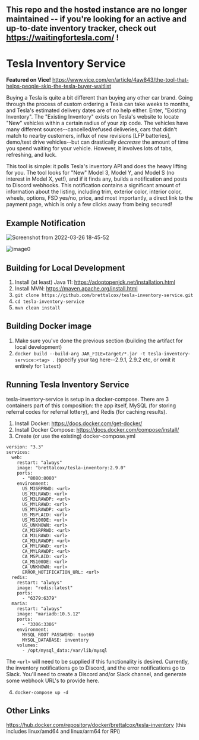 ## This repo and the hosted instance are no longer maintained -- if you're looking for an active and up-to-date inventory tracker, check out https://waitingfortesla.com/ !

# Tesla Inventory Service
**Featured on Vice!** https://www.vice.com/en/article/4aw843/the-tool-that-helps-people-skip-the-tesla-buyer-waitlist

Buying a Tesla is quite a bit different than buying any other car brand. Going through the process of custom ordering a Tesla can take weeks to months, and Tesla's estimated delivery dates are of no help either. Enter, "Existing Inventory". The "Existing Inventory" exists on Tesla's website to locate "New" vehicles within a certain radius of your zip code. The vehicles have many different sources--cancelled/refused deliveries, cars that didn't match to nearby customers, influx of new revisions [LFP batteries], demo/test drive vehicles--but can drastically _decrease_ the amount of time you spend waiting for your vehicle. However, it involves lots of tabs, refreshing, and luck.

This tool is simple: it polls Tesla's inventory API and does the heavy lifting for you. The tool looks for "New" Model 3, Model Y, and Model S (no interest in Model X, yet!), and if it finds any, builds a notification and posts to Discord webhooks. This notification contains a significant amount of information about the listing, including trim, exterior color, interior color, wheels, options, FSD yes/no, price, and most importantly, a direct link to the payment page, which is only a few clicks away from being secured!

## Example Notification
![Screenshot from 2022-03-26 18-45-52](https://user-images.githubusercontent.com/7462622/160260743-77f20c21-f886-46c0-81d8-7648061a8f66.png)

![image0](https://user-images.githubusercontent.com/7462622/160260857-62561282-9ae3-4526-b038-8a79f528802e.jpeg)

## Building for Local Development
1. Install (at least) Java 11: https://adoptopenjdk.net/installation.html
2. Install MVN: https://maven.apache.org/install.html
3. `git clone https://github.com/brettalcox/tesla-inventory-service.git`
4. `cd tesla-inventory-service`
5. `mvn clean install`

## Building Docker image
1. Make sure you've done the previous section (building the artifact for local development)
2. `docker build --build-arg JAR_FILE=target/*.jar -t tesla-inventory-service:<tag> .` (specify your tag here--2.9.1, 2.9.2 etc, or omit it entirely for `latest`)

## Running Tesla Inventory Service
tesla-inventory-service is setup in a docker-compose. There are 3 containers part of this composition: the app itself, MySQL (for storing referral codes for referral lottery), and Redis (for caching results).
1. Install Docker: https://docs.docker.com/get-docker/
2. Install Docker Compose: https://docs.docker.com/compose/install/
3. Create (or use the existing) docker-compose.yml
```
version: "3.3"
services:
  web:
    restart: "always"
    image: "brettalcox/tesla-inventory:2.9.0"
    ports:
      - "8080:8080"
    environment:
      US_M3SRPRWD: <url>
      US_M3LRAWD: <url>
      US_M3LRAWDP: <url>
      US_MYLRAWD: <url>
      US_MYLRAWDP: <url>
      US_MSPLAID: <url>
      US_MS100DE: <url>
      US_UNKNOWN: <url>
      CA_M3SRPRWD: <url>
      CA_M3LRAWD: <url>
      CA_M3LRAWDP: <url>
      CA_MYLRAWD: <url>
      CA_MYLRAWDP: <url>
      CA_MSPLAID: <url>
      CA_MS100DE: <url>
      CA_UNKNOWN: <url>
      ERROR_NOTIFICATION_URL: <url>
  redis:
    restart: "always"
    image: "redis:latest"
    ports:
      - "6379:6379"
  maria:
    restart: "always"
    image: "mariadb:10.5.12"
    ports:
      - "3306:3306"
    environment:
      MYSQL_ROOT_PASSWORD: toot69
      MYSQL_DATABASE: inventory
    volumes:
      - /opt/mysql_data:/var/lib/mysql
```
The `<url>` will need to be supplied if this functionality is desired. Currently, the inventory notifications go to Discord, and the error notifications go to Slack. You'll need to create a Discord and/or Slack channel, and generate some webhook URL's to provide here. 

4. `docker-compose up -d`

## Other Links
https://hub.docker.com/repository/docker/brettalcox/tesla-inventory (this includes linux/amd64 and linux/arm64 for RPi)
